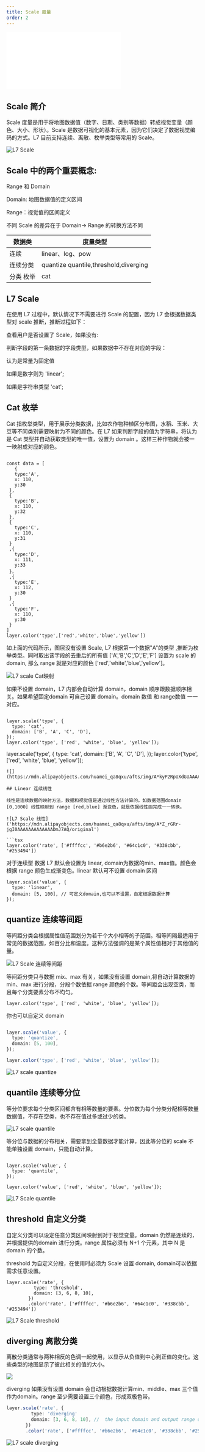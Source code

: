 ```yaml
---
title: Scale 度量
order: 2
---
```

<embed src="@/docs/common/style.md"></embed>

## Scale 简介

Scale 度量是用于将地图数据值（数字、日期、类别等数据）转成视觉变量（颜色、大小、形状）。Scale 是数据可视化的基本元素，因为它们决定了数据视觉编码的方式。L7 目前支持连续、离散、枚举类型等常用的 Scale。

![L7 Scale](https://mdn.alipayobjects.com/huamei_qa8qxu/afts/img/A*AOIvTpmPOmgAAAAAAAAAAAAADmJ7AQ/original)

## Scale 中的两个重要概念:

Range 和 Domain

Domain: 地图数据值的定义区间

Range：视觉值的区间定义



不同 Scale 的差异在于 Domain-> Range 的转换方法不同

|数据类|度量类型|
|----|------|
| 连续 | linear、log、pow |
| 连续分类 | quantize quantile,threshold,diverging |
| 分类 枚举| cat |


## L7 Scale

在使用 L7 过程中，默认情况下不需要进行 Scale 的配置，因为 L7 会根据数据类型对 scale 推断，推断过程如下：

查看用户是否设置了 Scale，如果没有:

判断字段的第一条数据的字段类型，如果数据中不存在对应的字段：

认为是常量为固定值

如果是数字则为 'linear';

如果是字符串类型 'cat';

## Cat 枚举

Cat 指枚举类型，用于展示分类数据，比如农作物种植区分布图，水稻、玉米、大豆等不同类别需要映射为不同的颜色。在 L7 如果判断字段的值为字符串，将认为是 Cat 类型并自动获取类型的唯一值，设置为 domain 。这样三种作物就会被一一映射成对应的颜色。

```tsx

const data = [
   {
   type:'A',
   x: 110,
   y:30
 },
 {
   type:'B',
   x: 110,
   y:32
 },
 {
   type:'C',
   x: 110,
   y:31
 }
 ,{
   type:'D',
   x: 111,
   y:33
 }，
 ,{
   type:'E',
   x: 112,
   y:30
 }
 ,{
   type:'F',
   x: 110,
   y:30
 }
]
layer.color('type',['red','white','blue','yellow'])
```

如上面的代码所示，图层没有设置 Scale, L7 根据第一个数据"A"的类型 ,推断为枚举类型。同时取出该字段的去重后的所有值 ['A','B','C','D','E','F'] 设置为 scale 的 domain, 那么 range 就是对应的颜色 ['red','white','blue','yellow']。

![L7 scale Cat映射](https://mdn.alipayobjects.com/huamei_qa8qxu/afts/img/A*rO53SYNk8hgAAAAAAAAAAAAADmJ7AQ/original)

如果不设置 domain，L7 内部会自动计算 domain，domain 顺序跟数据顺序相关。如果希望固定domain 可自己设置 domain。domain 数值 和 range数值 一一对应。

```

layer.scale('type', {
  type: 'cat',
  domain: ['B', 'A', 'C', 'D'],
});
layer.color('type', ['red', 'white', 'blue', 'yellow']);

```

layer.scale('type', {
  type: 'cat',
  domain: ['B', 'A', 'C', 'D'],
});
layer.color('type', ['red', 'white', 'blue', 'yellow']);
```
![](https://mdn.alipayobjects.com/huamei_qa8qxu/afts/img/A*kyP2RpUXdGUAAAAAAAAAAAAADmJ7AQ/original)

## Linear 连续线性

线性是连续数据的映射方法，数据和视觉值是通过线性方法计算的。如数据范围domain [0,1000] 线性映射到 range [red,blue] 渐变色，就是依据线性函完成一一转换。

![L7 Scale 线性]('https://mdn.alipayobjects.com/huamei_qa8qxu/afts/img/A*Z_rGRr-jgI0AAAAAAAAAAAAADmJ7AQ/original')

```tsx
layer.color('rate', ['#ffffcc', '#b6e2b6', '#64c1c0', '#338cbb', '#253494'])
```
对于连续型
数据 L7 默认会设置为 linear, domain为数据的min、max值。颜色会根据 range 颜色生成渐变色。linear
默认可不设置 domain 区间

```
layer.scale('value', {
  type: 'linear',
  domain: [5, 100], // 可定义domain,也可以不设置，自定根据数据计算
});
```

## quantize 连续等间距

等间距分类会根据属性值范围划分为若干个大小相等的子范围。相等间隔最适用于常见的数据范围，如百分比和温度。这种方法强调的是某个属性值相对于其他值的量。

![L7 Scale 连续等间距](https://mdn.alipayobjects.com/huamei_qa8qxu/afts/img/A*YmwwQ5L-d7QAAAAAAAAAAAAADmJ7AQ/original)

等间距分类只与数据 mix、max 有关，如果没有设置 domain,将自动计算数据的 min、max 进行分段，分段个数依据 range 颜色的个数。等间距会出现空类，而且每个分类要素分布不均匀。

```tsx
layer.color('type', ['red', 'white', 'blue', 'yellow']);
```
你也可以自定义 domain

```ts

layer.scale('value', {
  type: 'quantize',
  domain: [5, 100],
});

layer.color('type', ['red', 'white', 'blue', 'yellow']);

```
![L7 scale quantize](https://mdn.alipayobjects.com/huamei_qa8qxu/afts/img/A*N61_Q6-U7jIAAAAAAAAAAAAADmJ7AQ/original)

## quantile 连续等分位 

等分位要求每个分类区间都含有相等数量的要素。分位数为每个分类分配相等数量数据值，不存在空类，也不存在值过多或过少的类。

![L7 scale quantile](https://mdn.alipayobjects.com/huamei_qa8qxu/afts/img/A*2SFpSLRD3yYAAAAAAAAAAAAADmJ7AQ/original)

等分位与数据的分布相关，需要拿到全量数据才能计算，因此等分位的 scale 不能单独设置 domain，只能自动计算。

```tsx

layer.scale('value', {
  type: 'quantile',
});

layer.color('value', ['red', 'white', 'blue', 'yellow']);
```

![L7 Scale quantile](https://mdn.alipayobjects.com/huamei_qa8qxu/afts/img/A*EMcjSrYe1l0AAAAAAAAAAAAADmJ7AQ/original)


## threshold 自定义分类


自定义分类可以设定任意分类区间映射到对于视觉变量。domain 仍然是连续的，并根据提供的domain 进行分类。range 属性必须有 N+1 个元素，其中 N 是 domain 的个数。

threshold 为自定义分段，在使用时必须为 Scale 设置 domain, domain可以依据需求任意设置。

```tsx
layer.scale('rate', {
          type: 'threshold',
          domain: [3, 6, 8, 10],
        })
        .color('rate', ['#ffffcc', '#b6e2b6', '#64c1c0', '#338cbb', '#253494'])

```

![ L7 Scale threshold](https://mdn.alipayobjects.com/huamei_qa8qxu/afts/img/A*e1YyRKELsjwAAAAAAAAAAAAADmJ7AQ/original)


## diverging 离散分类 

离散分类通常与两种相反的色调一起使用，以显示从负值到中心到正值的变化。这些类型的地图显示了彼此相关的值的大小。

![](https://mdn.alipayobjects.com/huamei_qa8qxu/afts/img/A*8anRRLJNu6YAAAAAAAAAAAAADmJ7AQ/original)


diverging 如果没有设置 domain 会自动根据数据计算min、middle、max 三个值作为domain。range 至少需要设置三个颜色，形成双极色带。

```ts
layer.scale('rate', {
         type: 'diverging'
         domain: [3, 6, 8, 10], //  the input domain and output range of a diverging scal
       })
       .color('rate', ['#ffffcc', '#b6e2b6', '#64c1c0', '#338cbb', '#253494'])
```

![L7 scale diverging](https://mdn.alipayobjects.com/huamei_qa8qxu/afts/img/A*4rcDQIRdRdEAAAAAAAAAAAAADmJ7AQ/original)